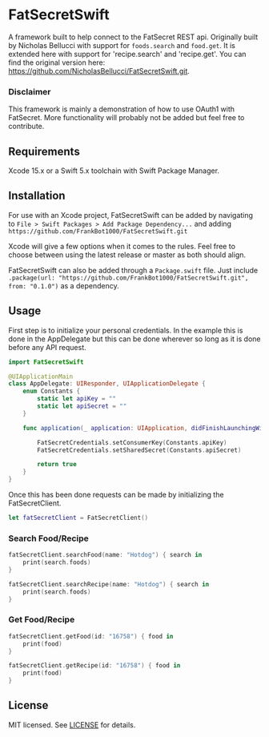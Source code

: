 # FatSecretSwift
A framework built to help connect to the FatSecret REST api. Originally built by Nicholas Bellucci with support for `foods.search` and `food.get`. It is extended here with support for 'recipe.search' and 'recipe.get'. You can find the original version here: https://github.com/NicholasBellucci/FatSecretSwift.git.

### Disclaimer

This framework is mainly a demonstration of how to use OAuth1 with FatSecret. More functionality will probably not be added but feel free to contribute.

## Requirements
Xcode 15.x or a Swift 5.x toolchain with Swift Package Manager.

## Installation

For use with an Xcode project, FatSecretSwift can be added by navigating to `File > Swift Packages > Add Package Dependency...` and adding `https://github.com/FrankBot1000/FatSecretSwift.git`

Xcode will give a few options when it comes to the rules. Feel free to choose between using the latest release or master as both should align.

FatSecretSwift can also be added through a `Package.swift` file. Just include `.package(url: "https://github.com/FrankBot1000/FatSecretSwift.git", from: "0.1.0")` as a dependency.


## Usage

First step is to initialize your personal credentials. In the example this is done in the AppDelegate but this can be done wherever so long as it is done before any API request.

``` swift
import FatSecretSwift

@UIApplicationMain
class AppDelegate: UIResponder, UIApplicationDelegate {
    enum Constants {
        static let apiKey = ""
        static let apiSecret = ""
    }

    func application(_ application: UIApplication, didFinishLaunchingWithOptions launchOptions: [UIApplication.LaunchOptionsKey: Any]?) -> Bool {

        FatSecretCredentials.setConsumerKey(Constants.apiKey)
        FatSecretCredentials.setSharedSecret(Constants.apiSecret)

        return true
    }
}
```

Once this has been done requests can be made by initializing the FatSecretClient.

``` Swift
let fatSecretClient = FatSecretClient()
```

### Search Food/Recipe

``` Swift
fatSecretClient.searchFood(name: "Hotdog") { search in
    print(search.foods)
}
```

``` Swift
fatSecretClient.searchRecipe(name: "Hotdog") { search in
    print(search.foods)
}
```

### Get Food/Recipe

``` Swift
fatSecretClient.getFood(id: "16758") { food in
    print(food)
}
```

``` Swift
fatSecretClient.getRecipe(id: "16758") { food in
    print(food)
}
```

## License

MIT licensed. See [LICENSE](LICENSE) for details.
